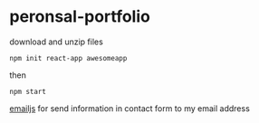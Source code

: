 # peronsal-portfolio

download and unzip files 

```npm init react-app awesomeapp ```

then 

```npm start```

[emailjs](www.emailjs.com) for send information in contact form to my email address 
